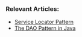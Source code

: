 ### Relevant Articles:
- [Service Locator Pattern](http://www.baeldung.com/java-service-locator-pattern)
- [The DAO Pattern in Java](http://www.baeldung.com/java-dao-pattern)
